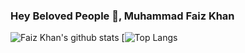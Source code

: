 ### Hey Beloved People 👋, Muhammad Faiz Khan
![Faiz Khan's github stats](https://github-readme-stats.vercel.app/api?username=muhammadfaizkhan&show_icons=true)
[![Top Langs](https://github-readme-stats.vercel.app/api/top-langs/?username=muhammadfaizkhan)

